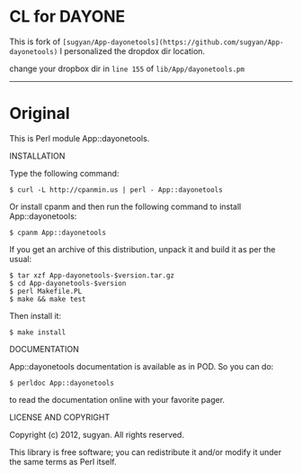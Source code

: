 # CL for DAYONE

This is fork of `[sugyan/App-dayonetools](https://github.com/sugyan/App-dayonetools)`
I personalized the dropdox dir location.

change your dropbox dir in `line 155` of `lib/App/dayonetools.pm`

---

# Original

This is Perl module App::dayonetools.

INSTALLATION

Type the following command:

    $ curl -L http://cpanmin.us | perl - App::dayonetools

Or install cpanm and then run the following command to install
App::dayonetools:

    $ cpanm App::dayonetools

If you get an archive of this distribution, unpack it and build it
as per the usual:

    $ tar xzf App-dayonetools-$version.tar.gz
    $ cd App-dayonetools-$version
    $ perl Makefile.PL
    $ make && make test

Then install it:

    $ make install

DOCUMENTATION

App::dayonetools documentation is available as in POD. So you can do:

    $ perldoc App::dayonetools

to read the documentation online with your favorite pager.

LICENSE AND COPYRIGHT

Copyright (c) 2012, sugyan. All rights reserved.

This library is free software; you can redistribute it and/or modify
it under the same terms as Perl itself.
